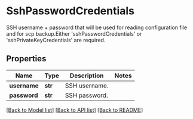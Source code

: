 # SshPasswordCredentials

SSH username + password that will be used for reading configuration file and for scp backup.Either 'sshPasswordCredentials' or 'sshPrivateKeyCredentials' are required.

## Properties
Name | Type | Description | Notes
------------ | ------------- | ------------- | -------------
**username** | **str** | SSH username. | 
**password** | **str** | SSH password. | 

[[Back to Model list]](../README.md#documentation-for-models) [[Back to API list]](../README.md#documentation-for-api-endpoints) [[Back to README]](../README.md)


